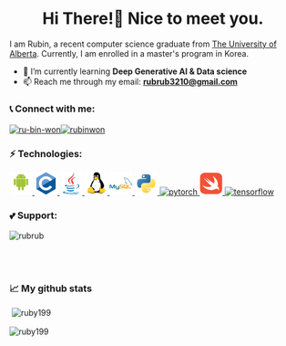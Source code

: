 <h1 align="center">Hi There!👋 Nice to meet you. </h1>

I am Rubin, a recent computer science graduate from [The University of Alberta](https://www.ualberta.ca/). Currently, I am enrolled in a master's program in Korea.

- 🌱 I’m currently learning **Deep Generative AI & Data science**
- 📫 Reach me through my email: **rubrub3210@gmail.com**

<h3 align="left">📞 Connect with me:</h3><p align="left"><a href="https://linkedin.com/in/ru-bin-won-904a58226" target="blank"><img align="center" src="https://raw.githubusercontent.com/rahuldkjain/github-profile-readme-generator/master/src/images/icons/Social/linked-in-alt.svg" alt="ru-bin-won" height="30" width="40" /></a><a href="https://instagram.com/rubinwon" target="blank"><img align="center" src="https://raw.githubusercontent.com/rahuldkjain/github-profile-readme-generator/master/src/images/icons/Social/instagram.svg" alt="rubinwon" height="30" width="40" /></a></p><h3 align="left">⚡ Technologies:</h3><p align="left"> <a href="https://developer.android.com" target="_blank" rel="noreferrer"> <img src="https://raw.githubusercontent.com/devicons/devicon/master/icons/android/android-original-wordmark.svg" alt="android" width="40" height="40"/> </a> <a href="https://www.cprogramming.com/" target="_blank" rel="noreferrer"> <img src="https://raw.githubusercontent.com/devicons/devicon/master/icons/c/c-original.svg" alt="c" width="40" height="40"/> </a> <a href="https://www.java.com" target="_blank" rel="noreferrer"> <img src="https://raw.githubusercontent.com/devicons/devicon/master/icons/java/java-original.svg" alt="java" width="40" height="40"/> </a> <a href="https://www.linux.org/" target="_blank" rel="noreferrer"> <img src="https://raw.githubusercontent.com/devicons/devicon/master/icons/linux/linux-original.svg" alt="linux" width="40" height="40"/> </a> <a href="https://www.mysql.com/" target="_blank" rel="noreferrer"> <img src="https://raw.githubusercontent.com/devicons/devicon/master/icons/mysql/mysql-original-wordmark.svg" alt="mysql" width="40" height="40"/> </a> <a href="https://www.python.org" target="_blank" rel="noreferrer"> <img src="https://raw.githubusercontent.com/devicons/devicon/master/icons/python/python-original.svg" alt="python" width="40" height="40"/> </a> <a href="https://pytorch.org/" target="_blank" rel="noreferrer"> <img src="https://www.vectorlogo.zone/logos/pytorch/pytorch-icon.svg" alt="pytorch" width="40" height="40"/> </a> <a href="https://developer.apple.com/swift/" target="_blank" rel="noreferrer"> <img src="https://raw.githubusercontent.com/devicons/devicon/master/icons/swift/swift-original.svg" alt="swift" width="40" height="40"/> </a> <a href="https://www.tensorflow.org" target="_blank" rel="noreferrer"> <img src="https://www.vectorlogo.zone/logos/tensorflow/tensorflow-icon.svg" alt="tensorflow" width="40" height="40"/> </a> </p>


<h3 align="left">💕 Support:</h3>
<p><a href="https://www.buymeacoffee.com/rubrub"> <img align="left" src="https://cdn.buymeacoffee.com/buttons/v2/default-yellow.png" height="50" width="210" alt="rubrub" /></a></p>

<br><br><br><br> <!-- Ensures separation and clears any floating elements -->

<h3 align="left">📈 My github stats</h3>
<p>&nbsp;<img align="center" src="https://github-readme-stats.vercel.app/api?username=ruby199&show_icons=true&locale=en&&theme=ambient_gradient" alt="ruby199" /></p>
<p><img align="center" src="https://github-readme-streak-stats.herokuapp.com/?user=ruby199&&theme=ocean-gradient" alt="ruby199" /></p>

